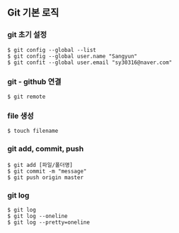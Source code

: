 ## Git 기본 로직
### git 초기 설정
```
$ git config --global --list
$ git config --global user.name "Sangyun"
$ git confit --global user.email "sy30316@naver.com"
```

### git - github 연결
```
$ git remote 
```


### file 생성
```
$ touch filename
```

### git add, commit, push

```
$ git add [파일/폴더명]
$ git commit -m "message"
$ git push origin master
```

### git log
```
$ git log
$ git log --oneline
$ git log --pretty=oneline
```
